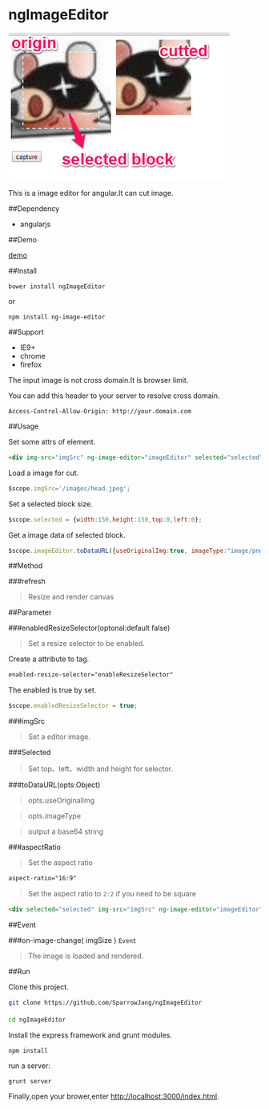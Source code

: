 ngImageEditor
=============

![demo image](/public/images/screenprint.png)

This is a image editor for angular.It can cut image.

##Dependency

* angularjs

##Demo

[demo](http://www.sparrowjang.com/ngImageEditor/public/index.html)

##Install

```
bower install ngImageEditor
```

or

```
npm install ng-image-editor
```

##Support

* IE9+
* chrome
* firefox

The input image is not cross domain.It is browser limit.

You can add this header to your server to resolve cross domain.

```
Access-Control-Allow-Origin: http://your.domain.com
```

##Usage

Set some attrs of element.

```html
<div img-src="imgSrc" ng-image-editor="imageEditor" selected="selected"></div>
```

Load a image for cut.

```js
$scope.imgSrc='/images/head.jpeg';
```

Set a selected block size.

```js
$scope.selected = {width:150,height:150,top:0,left:0};
```

Get a image data of selected block.

```js
$scope.imageEditor.toDataURL({useOriginalImg:true, imageType:"image/png"});
```

##Method

###refresh
>Resize and render canvas

##Parameter

###enabledResizeSelector(optonal:default false)
>Set a resize selector to be enabled.

Create a attribute to tag.
```html
enabled-resize-selector="enableResizeSelector"
```

The enabled is true by set.
```js
$scope.enabledResizeSelector = true;
```

###imgSrc
>Set a editor image.

###Selected
>Set top、left、width and height for selector.

###toDataURL(opts:Object)

> opts.useOriginalImg

> opts.imageType

>output a base64 string

###aspectRatio
>Set the aspect ratio
```html
aspect-ratio="16:9"
```

>Set the aspect ratio to `2:2` if you need to be square
```html
<div selected="selected" img-src="imgSrc" ng-image-editor="imageEditor" ng-init="imgSrc='/images/head.jpeg'; selected = {width:50,height:50,top:0,left:0};" aspect-ratio="2:2" > </div>
```

##Event

###on-image-change( imgSize ) `Event`
>The image is loaded and rendered.

##Run
 
Clone this project.
 
```bash
git clone https://github.com/SparrowJang/ngImageEditor
 
cd ngImageEditor
```
 
Install the express framework and grunt modules.
```
npm install
```
 
run a server:
```
grunt server
```
 
Finally,open your brower,enter [http://localhost:3000/index.html](http://localhost/index.html).


